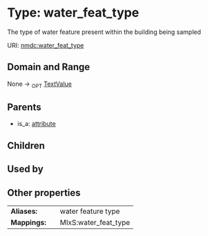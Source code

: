 
# Type: water_feat_type


The type of water feature present within the building being sampled

URI: [nmdc:water_feat_type](https://microbiomedata/meta/water_feat_type)


## Domain and Range

None ->  <sub>OPT</sub> [TextValue](TextValue.md)

## Parents

 *  is_a: [attribute](attribute.md)

## Children


## Used by


## Other properties

|  |  |  |
| --- | --- | --- |
| **Aliases:** | | water feature type |
| **Mappings:** | | MIxS:water_feat_type |

